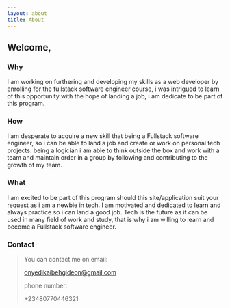 ```yaml
---
layout: about
title: About
---
```


## Welcome, 

### Why
I am working on furthering and developing my skills as a web developer by enrolling for the fullstack software engineer course, i was intrigued to learn of this opportunity with the hope of landing a job, i am dedicate to be part of this program.

### How
I am desperate to acquire a new skill that being a Fullstack software engineer, so i can be able to land a job and create or work on personal tech projects. being a logician i am able to think outside the box and work with a team and maintain order in a group by following and contributing to the growth of my team.

### What
I am excited to be part of this program should this site/application suit your request as i am a newbie in tech. I am motivated and dedicated to learn and always practice so i can land a good job. Tech is the future as it can be used in many field of work and study, that is why i am willing to learn and become a Fullstack software engineer.

### Contact
> You can contact me on email: 
>
> onyedikaibehgideon@gmail.com
>
>  phone number:
>
>  +23480770446321 
